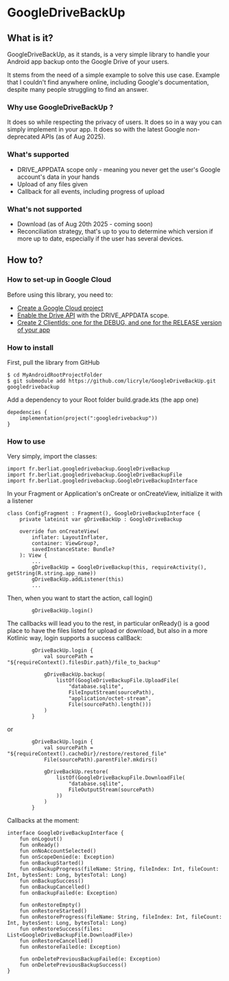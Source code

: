 # GoogleDriveBackUp

## What is it?
GoogleDriveBackUp, as it stands, is a very simple library to handle your Android app backup onto the
Google Drive of your users.

It stems from the need of a simple example to solve this use case. Example that I couldn't find 
anywhere online, including Google's documentation, despite many people struggling to find an answer.

### Why use GoogleDriveBackUp ?
It does so while respecting the privacy of users.
It does so in a way you can simply implement in your app.
It does so with the latest Google non-deprecated APIs (as of Aug 2025).

### What's supported
- DRIVE_APPDATA scope only - meaning you never get the user's Google account's data in your hands
- Upload of any files given
- Callback for all events, including progress of upload

### What's not supported
- Download (as of Aug 20th 2025 - coming soon)
- Reconciliation strategy, that's up to you to determine which version if more up to date,
especially if the user has several devices.

## How to?
### How to set-up in Google Cloud
Before using this library, you need to:
- [Create a Google Cloud project](https://developers.google.com/workspace/guides/create-project)
- [Enable the Drive API](https://console.cloud.google.com/flows/enableapi?apiid=drive.googleapis.com) with the DRIVE_APPDATA scope.
- [Create 2 ClientIds: one for the DEBUG, and one for the RELEASE version of your app](https://developers.google.com/workspace/guides/create-credentials)

### How to install

First, pull the library from GitHub
```
$ cd MyAndroidRootProjectFolder
$ git submodule add https://github.com/licryle/GoogleDriveBackUp.git googledrivebackup
```

Add a dependency to your Root folder build.grade.kts (the app one)
```
depedencies {
    implementation(project(":googledrivebackup"))
}
```

### How to use
Very simply, import the classes:

```
import fr.berliat.googledrivebackup.GoogleDriveBackup
import fr.berliat.googledrivebackup.GoogleDriveBackupFile
import fr.berliat.googledrivebackup.GoogleDriveBackupInterface
```

In your Fragment or Application's onCreate or onCreateView, initialize it with a listener
```
class ConfigFragment : Fragment(), GoogleDriveBackupInterface {
    private lateinit var gDriveBackUp : GoogleDriveBackup
    
    override fun onCreateView(
        inflater: LayoutInflater,
        container: ViewGroup?,
        savedInstanceState: Bundle?
    ): View {
        ...
        gDriveBackUp = GoogleDriveBackup(this, requireActivity(), getString(R.string.app_name))
        gDriveBackUp.addListener(this)
        ...
```

Then, when you want to start the action, call login()
```
        gDriveBackUp.login()
```

The callbacks will lead you to the rest, in particular onReady() is a good place to have the files
listed for upload or download, but also in a more Kotlinic way, login supports a success callBack:
```
        gDriveBackUp.login { 
            val sourcePath = "${requireContext().filesDir.path}/file_to_backup"
    
            gDriveBackUp.backup(
                listOf(GoogleDriveBackupFile.UploadFile(
                    "database.sqlite",
                    FileInputStream(sourcePath),
                    "application/octet-stream",
                    File(sourcePath).length()))
            )
        }
```
or
```
        gDriveBackUp.login { 
            val sourcePath = "${requireContext().cacheDir}/restore/restored_file"
            File(sourcePath).parentFile?.mkdirs()
    
            gDriveBackUp.restore(
                listOf(GoogleDriveBackupFile.DownloadFile(
                    "database.sqlite",
                    FileOutputStream(sourcePath)
                ))
            )
        }
```

Callbacks at the moment:
```
interface GoogleDriveBackupInterface {
    fun onLogout()
    fun onReady()
    fun onNoAccountSelected()
    fun onScopeDenied(e: Exception)
    fun onBackupStarted()
    fun onBackupProgress(fileName: String, fileIndex: Int, fileCount: Int, bytesSent: Long, bytesTotal: Long)
    fun onBackupSuccess()
    fun onBackupCancelled()
    fun onBackupFailed(e: Exception)

    fun onRestoreEmpty()
    fun onRestoreStarted()
    fun onRestoreProgress(fileName: String, fileIndex: Int, fileCount: Int, bytesSent: Long, bytesTotal: Long)
    fun onRestoreSuccess(files: List<GoogleDriveBackupFile.DownloadFile>)
    fun onRestoreCancelled()
    fun onRestoreFailed(e: Exception)

    fun onDeletePreviousBackupFailed(e: Exception)
    fun onDeletePreviousBackupSuccess()
}
```
